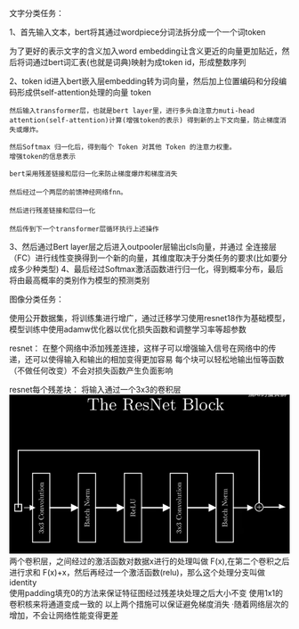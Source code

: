 文字分类任务：
<!-- bert只用transformer的encoder(由 Self-Attention 和前馈神经网络（FFN）组成)部分 -->
1、首先输入文本，bert将其通过wordpiece分词法拆分成一个一个词token
<!-- 其中采用one-hot encoding来准确表示每个文字  -->
为了更好的表示文字的含义加入word embedding让含义更近的向量更加贴近，然后将词通过bert词汇表(也就是词典)映射为成token id，形成整数序列

2、token id进入bert嵌入层embedding转为词向量，然后加上位置编码和分段编码形成供self-attention处理的向量 token
<!-- self-attention是Transformer的一部分 -->
    然后输入transformer层，也就是bert layer里，进行多头自注意力muti-head attention(self-attention)计算(增强token的表示) 得到新的上下文向量，防止梯度消失或爆炸。
<!-- transformer主要是由多个encoder层进行堆叠，然后每一层都有self-attention -->
    然后Softmax 归一化后，得到每个 Token 对其他 Token 的注意力权重。
    增强token的信息表示
<!-- bert和transformer之间的关系 -->

    bert采用残差链接和层归一化来防止梯度爆炸和梯度消失

    然后经过一个两层的前馈神经网络fnn。

    然后进行残差链接和层归一化

    然后传到下一个transformer层循环执行上述操作

3、然后通过Bert layer层之后进入outpooler层输出cls向量，并通过 全连接层（FC）进行线性变换得到一个新的向量，其维度取决于分类任务的要求(比如要分成多少种类型)
4、最后经过Softmax激活函数进行归一化，得到概率分布，最后将由最高概率的类别作为模型的预测类别


图像分类任务：

使用公开数据集，将训练集进行增广，通过迁移学习使用resnet18作为基础模型，模型训练中使用adamw优化器以优化损失函数和调整学习率等超参数

resnet：
在整个网络中添加残差连接，这样子可以增强输入信号在网络中的传递，还可以使得输入和输出的相加变得更加容易 每个块可以轻松地输出恒等函数（不做任何改变）不会对损失函数产生负面影响

resnet每个残差块：
将输入通过一个3x3的卷积层
![alt text](image.png)
    两个卷积层，之间经过的激活函数对数据x进行的处理叫做 F(x),在第二个卷积之后进行求和 F(x)+x，然后再经过一个激活函数(relu)，那么这个处理分支叫做identity  
        使用padding填充0的方法来保证特征图经过残差块处理之后大小不变
        使用1x1的卷积核来将通道变成一致的
    以上两个措施可以保证避免梯度消失
    ·随着网络层次的增加，不会让网络性能变得更差




























